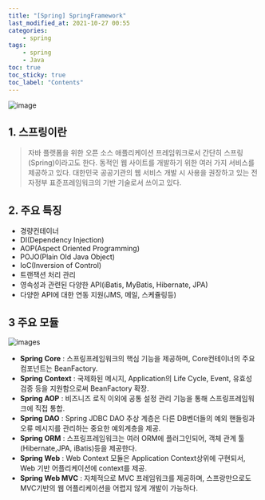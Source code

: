 ```yaml
---
title: "[Spring] SpringFramework"
last_modified_at: 2021-10-27 00:55
categories:
    - spring
tags:
    - spring
    - Java
toc: true
toc_sticky: true
toc_label: "Contents"
---
```


![image](https://spring.io/images/spring-logo-9146a4d3298760c2e7e49595184e1975.svg)


## 1. 스프링이란

>자바 플랫폼을 위한 오픈 소스 애플리케이션 프레임워크로서 간단히 스프링(Spring)이라고도 한다. 동적인 웹 사이트를 개발하기 위한 여러 가지 서비스를 제공하고 있다. 대한민국 공공기관의 웹 서비스 개발 시 사용을 권장하고 있는 전자정부 표준프레임워크의 기반 기술로서 쓰이고 있다.

## 2. 주요 특징
* 경량컨테이너
* DI(Dependency Injection)
* AOP(Aspect Oriented Programming)
* POJO(Plain Old Java Object)
* IoC(Inversion of Control)
* 트랜잭션 처리 관리
* 영속성과 관련된 다양한 API(iBatis, MyBatis, Hibernate, JPA)
* 다양한 API에 대한 연동 지원(JMS, 메일, 스케쥴링등)


## 3 주요 모듈

![images](https://ww.namu.la/s/4f5a6277bde1b6a6bd13cbed717728b140df08a0e8e4e6ef904d162f71082a206adca523e24ab1f6489b025cca9c44e528324f6a0981066ed8e620d95fb5fdd416339983cf511aab2c60a98decea4ee9934761aafc160055efd75095437712a9)

* **Spring Core** : 스프링프레임워크의 핵심 기능을 제공하며, Core컨테이너의 주요 컴포넌트는 BeanFactory.
* **Spring Context** : 국제화된 메시지, Application의 Life Cycle, Event, 유효성 검증 등을 지원함으로써 BeanFactory 확장. 
* **Spring AOP** : 비즈니즈 로직 이외에 공통 설정 관리 기능을 통해 스프링프레임워크에 직접 통합.
* **Spring DAO** : Spring JDBC DAO 추상 계층은 다른 DB벤더들의 예외 핸들링과 오류 메시지를 관리하는 중요한 예외계층을 제공.
* **Spring ORM** : 스프링프레임워크는 여러 ORM에 플러그인되어, 객체 관계 툴(Hibernate,JPA, iBatis)등을 제공한다.
* **Spring Web** : Web Context 모듈은 Application Context상위에 구현되서, Web 기반 어플리케이션에 context를 제공.
* **Spring Web MVC** : 자체적으로 MVC 프레임워크를 제공하며, 스프랑만으로도 MVC기반의 웹 어플리케이션을 어렵지 않게 개발이 가능하다.
